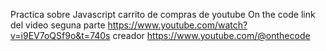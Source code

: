 Practica sobre Javascript carrito de compras de youtube On the code link del video seguna parte https://www.youtube.com/watch?v=i9EV7oQSf9o&t=740s
creador https://www.youtube.com/@onthecode
